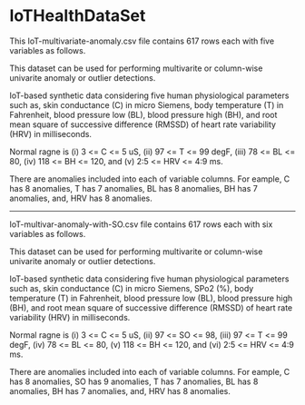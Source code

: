 # IoTHealthDataSet

This IoT-multivariate-anomaly.csv file contains 617 rows each with five variables as follows.

This dataset can be used for performing multivarite or column-wise univarite anomaly or outlier detections.

IoT-based synthetic data considering five human physiological parameters such as, skin conductance (C) in micro Siemens, body temperature (T) in Fahrenheit, blood pressure low (BL), blood pressure high (BH), and root mean square of successive difference (RMSSD) of heart rate variability (HRV) in milliseconds.

Normal ragne is (i) 3 <= C <= 5 uS, (ii) 97 <= T <= 99 degF,
(iii) 78 <= BL <= 80, (iv) 118 <= BH <= 120, and (v)
2:5 <= HRV <= 4:9 ms. 

There are anomalies included into each of variable columns. For eample, C has 8 anomalies, T has 7 anomalies, BL has 8 anomalies, BH has 7 anomalies, and, HRV has 8 anomalies.

--------------------------------------------------------------------------------------------------------------------------------------------------------------------------------
IoT-multivar-anomaly-with-SO.csv file contains 617 rows each with six variables as follows.

This dataset can be used for performing multivarite or column-wise univarite anomaly or outlier detections.

IoT-based synthetic data considering five human physiological parameters such as, skin conductance (C) in micro Siemens, SPo2 (%), body temperature (T) in Fahrenheit, blood pressure low (BL), blood pressure high (BH), and root mean square of successive difference (RMSSD) of heart rate variability (HRV) in milliseconds.

Normal ragne is (i) 3 <= C <= 5 uS, (ii) 97 <= SO <= 98, (iii) 97 <= T <= 99 degF,
(iv) 78 <= BL <= 80, (v) 118 <= BH <= 120, and (vi)
2:5 <= HRV <= 4:9 ms. 

There are anomalies included into each of variable columns. For eample, C has 8 anomalies, SO has 9 anomalies, T has 7 anomalies, BL has 8 anomalies, BH has 7 anomalies, and, HRV has 8 anomalies.

